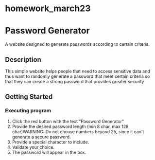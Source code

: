 # homework_march23

# Password Generator
A website designed to generate passwords according to certain criteria.

## Description
This simple website helps people that need to access sensitive data and thus want to randomly generate a password that meet certain criteria so that they can create a strong password that provides greater security

## Getting Started

### Executing program
1. Click the red button with the text "Password Generator"
2. Provide the desired password length (min 8 char, max 128 char)WARNING: Do not choose numbers beyond 25, since it can't generate a secure password.
3. Provide a special character to include.
4. Validate your choice.
5. The password will appear in the box.
